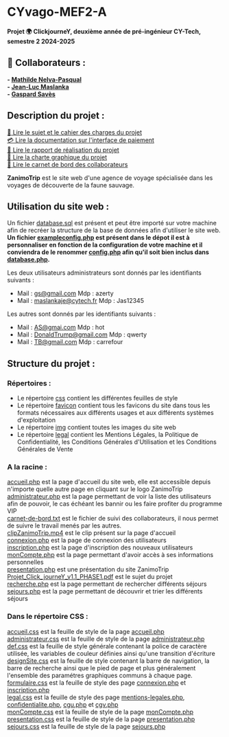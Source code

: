 # CYvago-MEF2-A

**Projet :earth_africa: ClickjourneY, deuxième année de pré-ingénieur CY-Tech, semestre 2 2024-2025**

## :handshake: Collaborateurs :
**- [Mathilde Nelva-Pasqual](https://github.com/mathildenelva)**  
**- [Jean-Luc Maslanka](https://github.com/JEAN-LUC7)**  
**- [Gaspard Savès](https://github.com/gaspardsaves)**  

## Description du projet :
[:scroll: Lire le sujet et le cahier des charges du projet](Projet_Click_journeY_v1.2_PHASE2.pdf)  
[:credit_card: Lire la documentation sur l'interface de paiement](Projet_Click_journeY_preing2_2024_2025_CYBANK_v1.1-1.pdf)  
[:ledger: Lire le rapport de réalisation du projet](rapport-projet-click-journey-mef2-a.pdf)  
[:pushpin: Lire la charte graphique du projet](charte-graphique-click-journey-mef2-a.pdf)  
[:memo: Lire le carnet de bord des collaborateurs](carnet-de-bord.txt)   

**ZanimoTrip** est le site web d'une agence de voyage spécialisée dans les voyages de découverte de la faune sauvage.

## Utilisation du site web :
Un fichier [database.sql](database.sql) est présent et peut être importé sur votre machine afin de recréer la structure de la base de données afin d'utiliser le site web.  
**Un fichier [exampleconfig.php](exampleconfig.php) est présent dans le dépot il est à personnaliser en fonction de la configuration de votre machine et il conviendra de le renommer [config.php](config.php) afin qu'il soit bien inclus dans [database.php](database.php).**   

Les deux utilisateurs administrateurs sont donnés par les identifiants suivants :  
- Mail : gs@gmail.com         Mdp : azerty  
- Mail : maslankaje@cytech.fr Mdp : Jas12345  

Les autres sont donnés par les identifiants suivants :  
- Mail : AS@gmai.com           Mdp : hot  
- Mail : DonaldTrump@gmail.com Mdp : qwerty  
- Mail : TB@gmail.com          Mdp : carrefour  

## Structure du projet :

### Répertoires :
- Le répertoire [css](css/) contient les différentes feuilles de style  
- Le répertoire [favicon](favicon/) contient tous les favicons du site dans tous les formats nécessaires aux différents usages et aux différents systèmes d'exploitation  
- Le répertoire [img](img/) contient toutes les images du site web  
- Le répertoire [legal](legal/) contient les Mentions Légales, la Politique de Confidentialité, les Conditions Générales d'Utilisation et les Conditions Générales de Vente  

### A la racine :
[accueil.php](accueil.php) est la page d'accueil du site web, elle est accessible depuis n'importe quelle autre page en cliquant sur le logo ZanimoTrip  
[administrateur.php](administrateur.php) est la page permettant de voir la liste des utilisateurs afin de pouvoir, le cas échéant les bannir ou les faire profiter du programme VIP  
[carnet-de-bord.txt](carnet-de-bord.txt) est le fichier de suivi des collaborateurs, il nous permet de suivre le travail menés par les autres.  
[clipZanimoTrip.mp4](clipZanimoTrip.mp4) est le clip présent sur la page d'accueil  
[connexion.php](connexion.php) est la page de connexion des utilisateurs  
[inscription.php](inscription.php) est la page d'inscription des nouveaux utilisateurs  
[monCompte.php](monCompte.php) est la page permettant d'avoir accès à ses informations personnelles  
[presentation.php](presentation.php) est une présentation du site ZanimoTrip  
[Projet_Click_journeY_v1.1_PHASE1.pdf](Projet_Click_journeY_v1.1_PHASE1.pdf) est le sujet du projet  
[recherche.php](recherche.php) est la page permettant de rechercher différents séjours   
[sejours.php](sejours.php) est la page permettant de découvrir et trier les différents séjours  

### Dans le répertoire CSS :
[accueil.css](css/accueil.css) est la feuille de style de la page [accueil.php](accueil.php)  
[administrateur.css](css/administrateur.css) est la feuille de style de la page [administrateur.php](administrateur.php)  
[def.css](css/def.css) est la feuille de style générale contenant la police de caractère utilisée, les variables de couleur définies ainsi qu'une transition d'écriture  
[designSite.css](css/designSite.css) est la feuille de style contenant la barre de navigation, la barre de recherche ainsi que le pied de page et plus généralement l'ensemble des paramétres graphiques communs à chaque page.  
[formulaire.css](css/formulaire.css) est la feuille de style des page [connexion.php](connexion.php) et [inscription.php](inscription.php)  
[legal.css](css/legal.css) est la feuille de style des page [mentions-legales.php](legal/mentions-legales.php), [confidentialite.php](legal/confidentialite.php), [cgu.php](legal/cgu.php) et [cgv.php](legal/cgv.php)  
[monCompte.css](css/monCompte.css) est la feuille de style de la page [monCompte.php](monCompte.php)  
[presentation.css](css/presentation.css) est la feuille de style de la page [presentation.php](presentation.php)  
[sejours.css](css/sejours.css) est la feuille de style de la page [sejours.php](sejours.php)  
